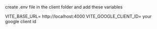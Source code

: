 create .env file in the client folder and add these variables

VITE_BASE_URL= http://localhost:4000
VITE_GOOGLE_CLIENT_ID= your google client id